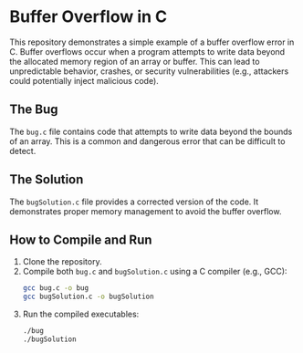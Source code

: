 # Buffer Overflow in C

This repository demonstrates a simple example of a buffer overflow error in C.  Buffer overflows occur when a program attempts to write data beyond the allocated memory region of an array or buffer. This can lead to unpredictable behavior, crashes, or security vulnerabilities (e.g., attackers could potentially inject malicious code).

## The Bug

The `bug.c` file contains code that attempts to write data beyond the bounds of an array.  This is a common and dangerous error that can be difficult to detect.

## The Solution

The `bugSolution.c` file provides a corrected version of the code. It demonstrates proper memory management to avoid the buffer overflow.

## How to Compile and Run

1. Clone the repository.
2. Compile both `bug.c` and `bugSolution.c` using a C compiler (e.g., GCC):
   ```bash
   gcc bug.c -o bug
   gcc bugSolution.c -o bugSolution
   ```
3. Run the compiled executables: 
   ```bash
   ./bug
   ./bugSolution
   ```